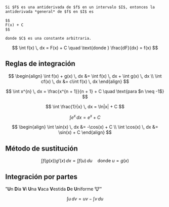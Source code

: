 ```ad-theorem

Si $F$ es una antiderivada de $f$ en un intervalo $I$, entonces la antiderivada *general* de $f$ en $I$ es

$$
F(x) + C
$$

donde $C$ es una constante arbitraria.

```

$$
\int f(x) \, dx = F(x) + C \quad \text{donde } \frac{dF}{dx} = f(x)
$$

## Reglas de integración

$$
\begin{align}
\int f(x) + g(x) \, dx &= \int f(x) \, dx + \int g(x) \, dx \\
\int cf(x) \, dx &= c\int f(x) \, dx
\end{align}
$$

$$
\int x^{n} \, dx = \frac{x^{n + 1}}{n + 1} + C \quad \text{para $n \neq -1$}
$$

$$
\int \frac{1}{x} \, dx = \ln|x| + C
$$

$$
\int e^{x} \, dx = e^{x} + C
$$

$$
\begin{align}
\int \sin(x) \, dx &= -\cos(x) + C \\
\int \cos(x) \, dx &= \sin(x) + C
\end{align}
$$

## Método de sustitución

$$
\int f(g(x))g'(x) \, dx = \int f(u) \, du \quad \text{donde $u = g(x)$}
$$

## Integración por partes

"**U**n **D**ía **V**i **U**na **V**aca **V**estida **D**e **U**niforme 🐮"

$$
\int u \, dv = uv - \int v \, du
$$
